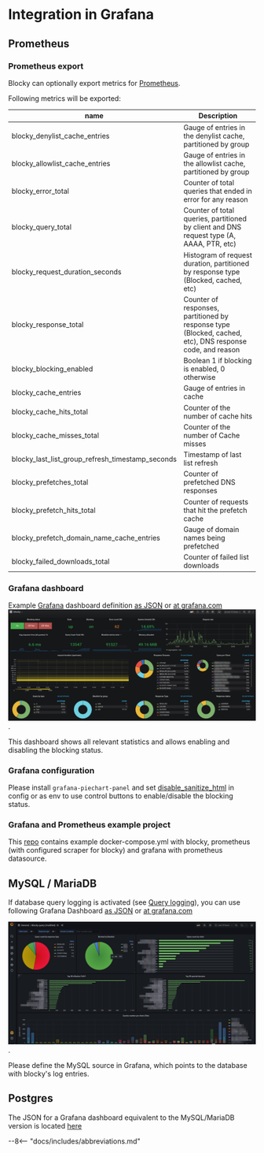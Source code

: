 # Integration in Grafana

## Prometheus

### Prometheus export

Blocky can optionally export metrics for [Prometheus](https://prometheus.io/).

Following metrics will be exported:

| name                                             |   Description                                            |
| ------------------------------------------------ | -------------------------------------------------------- |
| blocky_denylist_cache_entries                    | Gauge of entries in the denylist cache, partitioned by group |
| blocky_allowlist_cache_entries                   | Gauge of entries in the allowlist cache, partitioned by group |
| blocky_error_total                               | Counter of total queries that ended in error for any reason |
| blocky_query_total                               | Counter of total queries, partitioned by client and DNS request type (A, AAAA, PTR, etc) |
| blocky_request_duration_seconds           	   | Histogram of request duration, partitioned by response type (Blocked, cached, etc)  |
| blocky_response_total                            | Counter of responses, partitioned by response type (Blocked, cached, etc), DNS response code, and reason |
| blocky_blocking_enabled                          | Boolean 1 if blocking is enabled, 0 otherwise |
| blocky_cache_entries                             | Gauge of entries in cache |
| blocky_cache_hits_total                          | Counter of the number of cache hits |
| blocky_cache_misses_total                        | Counter of the number of Cache misses |
| blocky_last_list_group_refresh_timestamp_seconds | Timestamp of last list refresh |
| blocky_prefetches_total                          | Counter of prefetched DNS responses |
| blocky_prefetch_hits_total                       | Counter of requests that hit the prefetch cache |
| blocky_prefetch_domain_name_cache_entries        | Gauge of domain names being prefetched |
| blocky_failed_downloads_total                    | Counter of failed list downloads |

### Grafana dashboard

Example [Grafana](https://grafana.com/) dashboard
definition [as JSON](blocky-grafana.json)
or [at grafana.com](https://grafana.com/grafana/dashboards/13768)
![grafana-dashboard](grafana-dashboard.png).

This dashboard shows all relevant statistics and allows enabling and disabling the blocking status.

### Grafana configuration

Please install `grafana-piechart-panel` and
set [disable_sanitize_html](https://grafana.com/docs/grafana/latest/installation/configuration/#disable_sanitize_html)
in config or as env to use control buttons to enable/disable the blocking status.

### Grafana and Prometheus example project

This [repo](https://github.com/0xERR0R/blocky-grafana-prometheus-example) contains example docker-compose.yml with
blocky, prometheus (with configured scraper for blocky) and grafana with prometheus datasource.

## MySQL / MariaDB

If database query logging is activated (see [Query logging](configuration.md#query-logging)), you can use following
Grafana Dashboard [as JSON](blocky-query-grafana.json)
or [at grafana.com](https://grafana.com/grafana/dashboards/14980)

![grafana-dashboard](grafana-query-dashboard.png).

Please define the MySQL source in Grafana, which points to the database with blocky's log entries.

## Postgres

The JSON for a Grafana dashboard equivalent to the MySQL/MariaDB version is located [here](blocky-query-grafana-postgres.json)

--8<-- "docs/includes/abbreviations.md"
